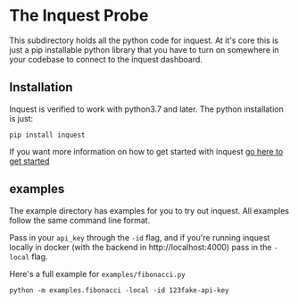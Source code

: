 # The Inquest Probe

This subdirectory holds all the python code for inquest.
At it's core this is just a pip installable python library that you have to turn on
somewhere in your codebase to connect to the inquest dashboard.

## Installation

Inquest is verified to work with python3.7 and later. The python installation is just:

```shell
pip install inquest
```

If you want more information on how to get started with inquest [go here to get started](https://docs.inquest.dev/docs/overview)


## examples 

The example directory has examples for you to try out inquest. All examples follow the same 
command line format. 

Pass in your `api_key` through the `-id` flag, and if you're running inquest locally in docker 
(with the backend in http://localhost:4000) pass in the `-local` flag.

Here's a full example for `examples/fibonacci.py`

```
python -m examples.fibonacci -local -id 123fake-api-key  
```
